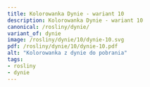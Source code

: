 ```yaml
---
title: Kolorowanka Dynie - wariant 10
description: Kolorowanka Dynie - wariant 10
canonical: /rosliny/dynie/
variant_of: dynie
image: /rosliny/dynie/10/dynie-10.svg
pdf: /rosliny/dynie/10/dynie-10.pdf
alt: "Kolorowanka z dynie do pobrania"
tags:
- rosliny
- dynie
---
```

